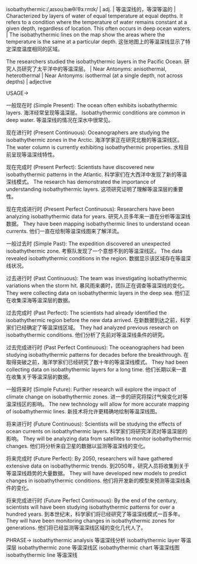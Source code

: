 isobathythermic:/ˌaɪsoʊˌbæθiˈθɜːrmɪk/ | adj. | 等温深线的，等深等温的 |  Characterized by layers of water of equal temperature at equal depths.  It refers to a condition where the temperature of water remains constant at a given depth, regardless of location. This often occurs in deep ocean waters. | The isobathythermic lines on the map show the areas where the temperature is the same at a particular depth.  这张地图上的等温深线显示了特定深度温度相同的区域。

The researchers studied the isobathythermic layers in the Pacific Ocean. 研究人员研究了太平洋中的等温深层。 | Near Antonyms:  anisothermal, heterothermal | Near Antonyms: isothermal (at a single depth, not across depths) | adjective


USAGE->

一般现在时 (Simple Present):
The ocean often exhibits isobathythermic layers. 海洋经常呈现等温深层。
Isobathythermic conditions are common in deep water. 等温深线的情况在深水中很常见。


现在进行时 (Present Continuous):
Oceanographers are studying the isobathythermic zones in the Arctic. 海洋学家正在研究北极的等温深线区。
The water column is currently exhibiting isobathythermic properties. 水柱目前呈现等温深线特性。


现在完成时 (Present Perfect):
Scientists have discovered new isobathythermic patterns in the Atlantic. 科学家们在大西洋中发现了新的等温深线模式。
The research has demonstrated the importance of understanding isobathythermic layers. 这项研究证明了理解等温深层的重要性。


现在完成进行时 (Present Perfect Continuous):
Researchers have been analyzing isobathythermic data for years. 研究人员多年来一直在分析等温深线数据。
They have been mapping isobathythermic lines to understand ocean currents. 他们一直在绘制等温深线图来了解洋流。


一般过去时 (Simple Past):
The expedition discovered an unexpected isobathythermic zone. 考察队发现了一个意想不到的等温深线区。
The data revealed isobathythermic conditions in the region. 数据显示该区域存在等温深线状况。


过去进行时 (Past Continuous):
The team was investigating isobathythermic variations when the storm hit. 暴风雨来袭时，团队正在调查等温深线的变化。
They were collecting data on isobathythermic layers in the deep sea. 他们正在收集深海等温深层的数据。


过去完成时 (Past Perfect):
The scientists had already identified the isobathythermic region before the new data arrived. 在新数据到达之前，科学家们已经确定了等温深线区域。
They had analyzed previous research on isobathythermic conditions. 他们分析了先前对等温深线条件的研究。


过去完成进行时 (Past Perfect Continuous):
The oceanographers had been studying isobathythermic patterns for decades before the breakthrough. 在取得突破之前，海洋学家们已经研究了数十年的等温深线模式。
They had been collecting data on isobathythermic layers for a long time.  他们长期以来一直在收集关于等温深层的数据。


一般将来时 (Simple Future):
Further research will explore the impact of climate change on isobathythermic zones. 进一步的研究将探讨气候变化对等温深线区的影响。
The new technology will allow for more accurate mapping of isobathythermic lines. 新技术将允许更精确地绘制等温深线图。


将来进行时 (Future Continuous):
Scientists will be studying the effects of ocean currents on isobathythermic layers. 科学家们将研究洋流对等温深层的影响。
They will be analyzing data from satellites to monitor isobathythermic changes. 他们将分析来自卫星的数据以监测等温深线的变化。


将来完成时 (Future Perfect):
By 2050, researchers will have gathered extensive data on isobathythermic trends. 到2050年，研究人员将收集到关于等温深线趋势的大量数据。
They will have developed new models to predict changes in isobathythermic conditions. 他们将开发新的模型来预测等温深线条件的变化。


将来完成进行时 (Future Perfect Continuous):
By the end of the century, scientists will have been studying isobathythermic patterns for over a hundred years. 到本世纪末，科学家们将已经研究了等温深线模式一百多年。
They will have been monitoring changes in isobathythermic zones for generations. 他们将已经监测等温深线区域的变化几代人了。


PHRASE->
isobathythermic analysis 等温深线分析
isobathythermic layer 等温深层
isobathythermic zone 等温深线区
isobathythermic chart 等温深线图
isobathythermic line 等温深线
